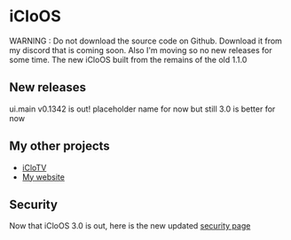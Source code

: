 # iCloOS
WARNING : Do not download the source code on Github. Download it from my discord that is coming soon.
Also I'm moving so no new releases for some time.
The new iCloOS built from the remains of the old 1.1.0
## New releases
ui.main v0.1342 is out! placeholder name for now but still 3.0 is better for now
## My other projects
* [iCloTV](https://github.com/iCloExecutable/iclotv)
* [My website](https://github.com/iCloExecutable/iclostudios.ml)
## Security
Now that iCloOS 3.0 is out, here is the new updated [security page](https://github.com/iCloExecutable/iCloOS/blob/master/SECURITY.md)
